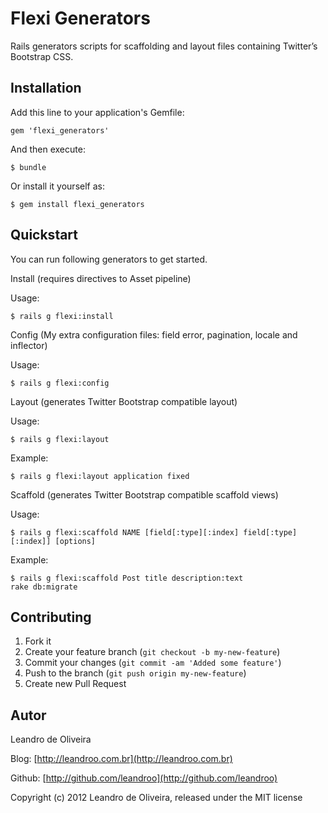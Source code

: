 # Flexi Generators

Rails generators scripts for scaffolding and layout files containing Twitter’s Bootstrap CSS.

## Installation

Add this line to your application's Gemfile:

    gem 'flexi_generators'

And then execute:

    $ bundle

Or install it yourself as:

    $ gem install flexi_generators

## Quickstart

You can run following generators to get started.

Install (requires directives to Asset pipeline)

Usage:

    $ rails g flexi:install

Config (My extra configuration files: field error, pagination, locale and inflector)

Usage:

    $ rails g flexi:config

Layout (generates Twitter Bootstrap compatible layout)

Usage:

    $ rails g flexi:layout

Example:

    $ rails g flexi:layout application fixed

Scaffold (generates Twitter Bootstrap compatible scaffold views)

Usage:

    $ rails g flexi:scaffold NAME [field[:type][:index] field[:type][:index]] [options]

Example:

    $ rails g flexi:scaffold Post title description:text
    rake db:migrate

## Contributing

1. Fork it
2. Create your feature branch (`git checkout -b my-new-feature`)
3. Commit your changes (`git commit -am 'Added some feature'`)
4. Push to the branch (`git push origin my-new-feature`)
5. Create new Pull Request

## Autor

Leandro de Oliveira

Blog: [http://leandroo.com.br](http://leandroo.com.br)

Github: [http://github.com/leandroo](http://github.com/leandroo)

Copyright (c) 2012 Leandro de Oliveira, released under the MIT license
